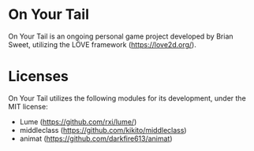 # On Your Tail
On Your Tail is an ongoing personal game project developed by Brian Sweet, utilizing the LÖVE framework (https://love2d.org/).

# Licenses
On Your Tail utilizes the following modules for its development, under the MIT license:
- Lume (https://github.com/rxi/lume/)
- middleclass (https://github.com/kikito/middleclass)
- animat (https://github.com/darkfire613/animat)

